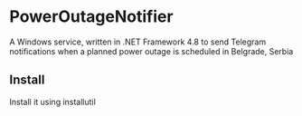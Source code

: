 # PowerOutageNotifier

A Windows service, written in .NET Framework 4.8 to send Telegram notifications when a planned power outage is scheduled in Belgrade, Serbia

## Install

Install it using installutil
